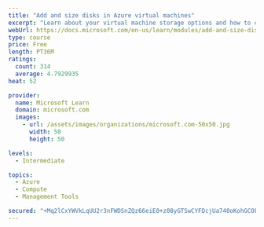 ```yaml
---
title: "Add and size disks in Azure virtual machines"
excerpt: "Learn about your virtual machine storage options and how to choose between standard and premium, managed and unmanaged disks for your Azure virtual machine."
webUrl: https://docs.microsoft.com/en-us/learn/modules/add-and-size-disks-in-azure-virtual-machines/
type: course
price: Free
length: PT36M
ratings:
  count: 314
  average: 4.7929935
heat: 52

provider:
  name: Microsoft Learn
  domain: microsoft.com
  images:
    - url: /assets/images/organizations/microsoft.com-50x50.jpg
      width: 50
      height: 50

levels:
  - Intermediate

topics:
  - Azure
  - Compute
  - Management Tools

secured: "+Mq2lCxYWVkLqUU2r3nFWDSnZQz66eiE0+z08yGTSwCYFDcjUa740oKohGCOFpgQgon39j9FQ6eGp0mqK25MVFIpuDSSxSXWXdExjWin1uGsiAmZLVf225FL7jVGwLIlWkbNhY+AmyP9XD2CzT4+nCe2u95loq3qERHZPHzlguUkT7TM06jrm6mIeUL8YIk2UNRD0X0nkcL6GUqB6Tof4nnaf4yDG2EjvG/GvG3OeOH3Q2CKrVuf5skzRCLy/5oVzpQkKQ/dK7CaHZBU/yXQo2+4CV8fxqB/OTyBy2IdQw6K615uK2QcKiKYOm83KXjDUN7RwiNVJBxlCkit3EmFq6YUy0lH9sIZj/EkZLGjZKTF2tHWlNhjPCFzfiJHqcGfY5mQGuhyq0tYvGs+hU6JLAA/D2EWKVFLmBEpo/Cl2dk=;tg7zM7SIWmXEN/A9EHL41g=="
---
```


